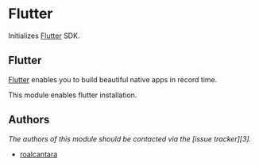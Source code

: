 Flutter
=====

Initializes [Flutter][1] SDK.

Flutter
----

[Flutter][2] enables you to build beautiful native apps in record time.

This module enables flutter installation.

Authors
-------

*The authors of this module should be contacted via the [issue tracker][3].*

  - [roalcantara](https://github.com/roalcantara)

[1]: https://flutter.io
[2]: https://flutter.io/setup-macos/#get-sdk
